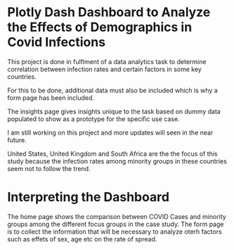 # Plotly Dash Dashboard to Analyze the Effects of Demographics in Covid Infections

This project is done in fulflment of a data analytics task to determine correlation between infection rates and certain factors in some key countries. 

For this to be done, additional data must also be included which is why a form page has been included.

The insights page gives insights unique to the task based on dummy data populated to show as a prototype for the specific use case.

I am still working on this project and more updates will seen in the near future.

United States, United Kingdom and South Africa are the the focus of this study because the infection rates among minority groups in these countries seem not to follow the trend.

# Interpreting the Dashboard
The home page shows the comparison between COVID Cases and minority groups among the different focus groups in the case study. The form page is to collect the information that will be necessary to analyze oterh factors such as effets of sex, age etc on the rate of spread.
